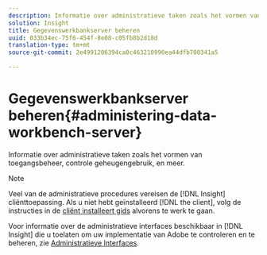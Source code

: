 ```yaml
---
description: Informatie over administratieve taken zoals het vormen van toegangsbeheer, controle geheugengebruik, en meer.
solution: Insight
title: Gegevenswerkbankserver beheren
uuid: 033b34ec-75f6-454f-8e08-c05fb8b2d18d
translation-type: tm+mt
source-git-commit: 2e4991206394ca0c463210990ea44dfb700341a5

---
```



# Gegevenswerkbankserver beheren{#administering-data-workbench-server}

Informatie over administratieve taken zoals het vormen van toegangsbeheer, controle geheugengebruik, en meer.

>[!NOTE]
>
>Veel van de administratieve procedures vereisen de [!DNL Insight] cliënttoepassing. Als u niet hebt geïnstalleerd [!DNL the client], volg de instructies in de [cliënt installeert gids](https://docs.adobe.com/content/help/en/data-workbench/using/install/c-data-workbench-client-install.html) alvorens te werk te gaan.

Voor informatie over de administratieve interfaces beschikbaar in [!DNL Insight] die u toelaten om uw implementatie van Adobe te controleren en te beheren, zie [Administratieve Interfaces](https://docs.adobe.com/content/help/en/data-workbench/using/client/t-open-ins.html#Administrative_Interfaces).
